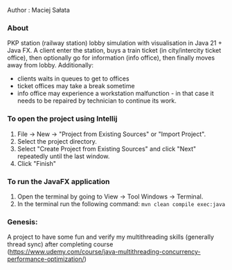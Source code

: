 Author : Maciej Sałata

### About
PKP station (railway station) lobby simulation with visualisation in Java 21 + Java FX.
A client enter the station,
buys a train ticket (in city/intercity ticket office),
then optionally go for information (info office),
then finally moves away from lobby.
Additionally:
* clients waits in queues to get to offices
* ticket offices may take a break sometime
* info office may experience a workstation malfunction - in that case it needs to be repaired by technician to continue its work.

### To open the project using Intellij
1. File -> New -> "Project from Existing Sources" or "Import Project".
2. Select the project directory.
3. Select "Create Project from Existing Sources" and click "Next" repeatedly until the last window.
4. Click "Finish"

### To run the JavaFX application
1. Open the terminal by going to View -> Tool Windows -> Terminal.
2. In the terminal run the following command: ```mvn clean compile exec:java```

### Genesis: 
A project to have some fun and verify my multithreading skills (generally thread sync) after completing course
(https://www.udemy.com/course/java-multithreading-concurrency-performance-optimization/)

